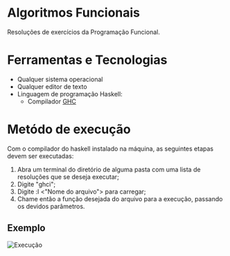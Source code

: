 # Algoritmos Funcionais

Resoluções de exercícios da Programação Funcional.

# Ferramentas e Tecnologias

- Qualquer sistema operacional
- Qualquer editor de texto
- Linguagem de programação Haskell:
  - Compilador [GHC](https://www.haskell.org/ghc/download_ghc_9_0_2.html)   

# Metódo de execução
Com o compilador do haskell instalado na máquina, as seguintes etapas devem ser executadas:

1. Abra um terminal do diretório de alguma pasta com uma lista de resoluções que se deseja executar;
2. Digite "ghci";
3. Digite :l <"Nome do arquivo"> para carregar;
4. Chame então a função desejada do arquivo para a execução, passando os devidos parâmetros.

## Exemplo
![Execução](https://github.com/Fmoreira12/AlgoritmosFuncionais/blob/master/Opera%C3%A7%C3%B5es%20b%C3%A1sicas/Exemplo%20de%20execu%C3%A7%C3%A3o.png)

